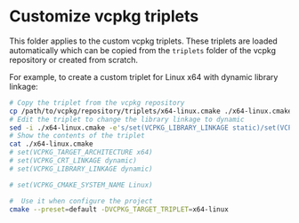# Customize vcpkg triplets

This folder applies to the custom vcpkg triplets. These triplets are loaded automatically which can be copied from the `triplets`
folder of the vcpkg repository or created from scratch.

For example, to create a custom triplet for Linux x64 with dynamic library linkage:

```bash
# Copy the triplet from the vcpkg repository
cp /path/to/vcpkg/repository/triplets/x64-linux.cmake ./x64-linux.cmake
# Edit the triplet to change the library linkage to dynamic
sed -i ./x64-linux.cmake -e's/set(VCPKG_LIBRARY_LINKAGE static)/set(VCPKG_LIBRARY_LINKAGE dynamic)/g'
# Show the contents of the triplet
cat ./x64-linux.cmake
# set(VCPKG_TARGET_ARCHITECTURE x64)
# set(VCPKG_CRT_LINKAGE dynamic)
# set(VCPKG_LIBRARY_LINKAGE dynamic)

# set(VCPKG_CMAKE_SYSTEM_NAME Linux)

#  Use it when configure the project
cmake --preset=default -DVCPKG_TARGET_TRIPLET=x64-linux
```
